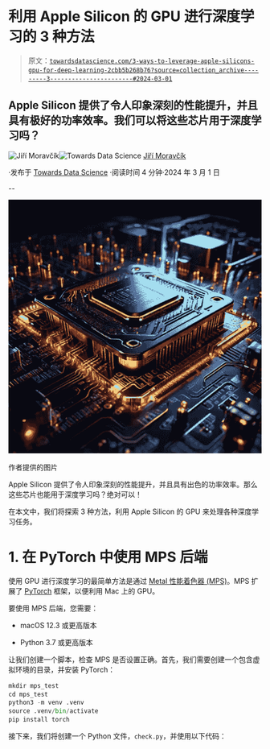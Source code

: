 # 利用 Apple Silicon 的 GPU 进行深度学习的 3 种方法

> 原文：[`towardsdatascience.com/3-ways-to-leverage-apple-silicons-gpu-for-deep-learning-2cbb5b268b76?source=collection_archive---------3-----------------------#2024-03-01`](https://towardsdatascience.com/3-ways-to-leverage-apple-silicons-gpu-for-deep-learning-2cbb5b268b76?source=collection_archive---------3-----------------------#2024-03-01)

## Apple Silicon 提供了令人印象深刻的性能提升，并且具有极好的功率效率。我们可以将这些芯片用于深度学习吗？

[](https://medium.com/@jiri.moravcik?source=post_page---byline--2cbb5b268b76--------------------------------)![Jiří Moravčík](https://medium.com/@jiri.moravcik?source=post_page---byline--2cbb5b268b76--------------------------------)[](https://towardsdatascience.com/?source=post_page---byline--2cbb5b268b76--------------------------------)![Towards Data Science](https://towardsdatascience.com/?source=post_page---byline--2cbb5b268b76--------------------------------) [Jiří Moravčík](https://medium.com/@jiri.moravcik?source=post_page---byline--2cbb5b268b76--------------------------------)

·发布于 [Towards Data Science](https://towardsdatascience.com/?source=post_page---byline--2cbb5b268b76--------------------------------) ·阅读时间 4 分钟·2024 年 3 月 1 日

--

![](img/bf7f41b799bfdffb1f7d5364a694b3ad.png)

作者提供的图片

Apple Silicon 提供了令人印象深刻的性能提升，并且具有出色的功率效率。那么这些芯片也能用于深度学习吗？绝对可以！

在本文中，我们将探索 3 种方法，利用 Apple Silicon 的 GPU 来处理各种深度学习任务。

# 1\. 在 PyTorch 中使用 MPS 后端

使用 GPU 进行深度学习的最简单方法是通过 [Metal 性能着色器 (MPS)](https://pytorch.org/docs/stable/notes/mps.html)。MPS 扩展了 [PyTorch](https://pytorch.org/) 框架，以便利用 Mac 上的 GPU。

要使用 MPS 后端，您需要：

+   macOS 12.3 或更高版本

+   Python 3.7 或更高版本

让我们创建一个脚本，检查 MPS 是否设置正确。首先，我们需要创建一个包含虚拟环境的目录，并安装 PyTorch：

```py
mkdir mps_test
cd mps_test
python3 -m venv .venv
source .venv/bin/activate
pip install torch
```

接下来，我们将创建一个 Python 文件，`check.py`，并使用以下代码：
